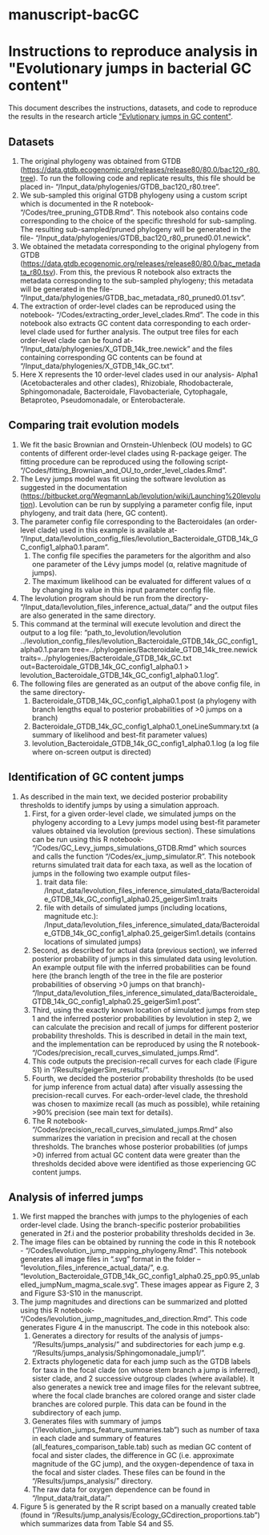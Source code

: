 # manuscript-bacGC

# Instructions to reproduce analysis in "Evolutionary jumps in bacterial GC content"

This document describes the instructions, datasets, and code to reproduce the results in the research article ["Evlutionary jumps in GC content"](https://doi.org/10.1101/2021.02.16.431469).
					
## Datasets
1. The original phylogeny was obtained from GTDB (https://data.gtdb.ecogenomic.org/releases/release80/80.0/bac120_r80.tree). To run the following code and replicate results, this file should be placed in- “/Input_data/phylogenies/GTDB_bac120_r80.tree”.
2. We sub-sampled this original GTDB phylogeny using a custom script which is documented in the R notebook- “/Codes/tree_pruning_GTDB.Rmd”. This notebook also contains code corresponding to the choice of the specific threshold for sub-sampling. The resulting sub-sampled/pruned phylogeny will be generated in the file- “/Input_data/phylogenies/GTDB_bac120_r80_pruned0.01.newick”.
3. We obtained the metadata corresponding to the original phylogeny from GTDB (https://data.gtdb.ecogenomic.org/releases/release80/80.0/bac_metadata_r80.tsv). From this, the previous R notebook also extracts the metadata corresponding to the sub-sampled phylogeny; this metadata will be generated in the file- “/Input_data/phylogenies/GTDB_bac_metadata_r80_pruned0.01.tsv”.
4. The extraction of order-level clades can be reproduced using the notebook- “/Codes/extracting_order_level_clades.Rmd”. The code in this notebook also extracts GC content data corresponding to each order-level clade used for further analysis. The output tree files for each order-level clade can be found at- “/Input_data/phylogenies/X_GTDB_14k_tree.newick” and the files containing corresponding GC contents can be found at “/Input_data/phylogenies/X_GTDB_14k_GC.txt”.
5. Here X represents the 10 order-level clades used in our analysis- Alpha1 (Acetobacterales and other clades), Rhizobiale, Rhodobacterale, Sphingomonadale, Bacteroidale, Flavobacteriale, Cytophagale, Betaproteo, Pseudomonadale, or Enterobacterale.
	
## Comparing trait evolution models
1. We fit the basic Brownian and Ornstein-Uhlenbeck (OU models) to GC contents of different order-level clades using R-package geiger. The fitting procedure can be reproduced using the following script- “/Codes/fitting_Brownian_and_OU_to_order_level_clades.Rmd”.
2. The Levy jumps model was fit using the software levolution as suggested in the documentation (https://bitbucket.org/WegmannLab/levolution/wiki/Launching%20levolution). Levolution can be run by supplying a parameter config file, input phylogeny, and trait data (here, GC content).
3. The parameter config file corresponding to the Bacteroidales (an order-level clade) used in this example is available at- “/Input_data/levolution_config_files/levolution_Bacteroidale_GTDB_14k_GC_config1_alpha0.1.param”.
	1. The config file specifies the parameters for the algorithm and also one parameter of the Lévy jumps model (α, relative magnitude of jumps).
	2. The maximum likelihood can be evaluated for different values of α by changing its value in this input parameter config file.
 4. The levolution program should be run from the directory- “/Input_data/levolution_files_inference_actual_data/” and the output files are also generated in the same directory.
 5. This command at the terminal will execute levolution and direct the output to a log file: “path_to_levolution/levolution ../levolution_config_files/levolution_Bacteroidale_GTDB_14k_GC_config1_alpha0.1.param tree=../phylogenies/Bacteroidale_GTDB_14k_tree.newick traits=../phylogenies/Bacteroidale_GTDB_14k_GC.txt out=Bacteroidale_GTDB_14k_GC_config1_alpha0.1 > levolution_Bacteroidale_GTDB_14k_GC_config1_alpha0.1.log”.
 6. The following files are generated as an output of the above config file, in the same directory-
 	1. Bacteroidale_GTDB_14k_GC_config1_alpha0.1.post (a phylogeny with branch lengths equal to posterior probabilities of >0 jumps on a branch)
 	2. Bacteroidale_GTDB_14k_GC_config1_alpha0.1_oneLineSummary.txt (a summary of likelihood and best-fit parameter values)
 	3. levolution_Bacteroidale_GTDB_14k_GC_config1_alpha0.1.log (a log file where on-screen output is directed)

## Identification of GC content jumps
1. As described in the main text, we decided posterior probability thresholds to identify jumps by using a simulation approach.
	1. First, for a given order-level clade, we simulated jumps on the phylogeny according to a Levy jumps model using best-fit parameter values obtained via levolution (previous section). These simulations can be run using this R notebook- “/Codes/GC_Levy_jumps_simulations_GTDB.Rmd” which sources and calls the function “/Codes/ex_jump_simulator.R”. This notebook returns simulated trait data for each taxa, as well as the location of jumps in the following two example output files-
		1. trait data file: /Input_data/levolution_files_inference_simulated_data/Bacteroidale_GTDB_14k_GC_config1_alpha0.25_geigerSim1.traits
		2. file with details of simulated jumps (including locations, magnitude etc.):
/Input_data/levolution_files_inference_simulated_data/Bacteroidale_GTDB_14k_GC_config1_alpha0.25_geigerSim1.details (contains locations of simulated jumps)
	2. Second, as described for actual data (previous section), we inferred posterior probability of jumps in this simulated data using levolution. An example output file with the inferred probabilities can be found here (the branch length of the tree in the file are posterior probabilities of observing >0 jumps on that branch)- “/Input_data/levolution_files_inference_simulated_data/Bacteroidale_GTDB_14k_GC_config1_alpha0.25_geigerSim1.post”.
	3. Third, using the exactly known location of simulated jumps from step 1 and the inferred posterior probabilities by levolution in step 2, we can calculate the precision and recall of jumps for different posterior probability thresholds. This is described in detail in the main text, and the implementation can be reproduced by using the R notebook- “/Codes/precision_recall_curves_simulated_jumps.Rmd”.
	4. This code outputs the precision-recall curves for each clade (Figure S1) in “/Results/geigerSim_results/”.
	5. Fourth, we decided the posterior probability thresholds (to be used for jump inference from actual data) after visually assessing the precision-recall curves. For each-order-level clade, the threshold was chosen to maximize recall (as much as possible), while retaining >90% precision (see main text for details).
	6. The R notebook-  “/Codes/precision_recall_curves_simulated_jumps.Rmd” also summarizes the variation in precision and recall at the chosen thresholds.
The branches whose posterior probabilities (of jumps >0) inferred from actual GC content data were greater than the thresholds decided above were identified as those experiencing GC content jumps.

## Analysis of inferred jumps
1. We first mapped the branches with jumps to the phylogenies of each order-level clade. Using the branch-specific posterior probabilities generated in 2f.i and the posterior probability thresholds decided in 3e. 
2. The image files can be obtained by running the code in this R notebook - “/Codes/levolution_jump_mapping_phylogeny.Rmd”. This notebook generates all image files in “.svg” format in the folder – “levolution_files_inference_actual_data/”, e.g. “levolution_Bacteroidale_GTDB_14k_GC_config1_alpha0.25_pp0.95_unlabelled_jumpNum_magma_scale.svg”. These images appear as Figure 2, 3 and Figure S3-S10 in the manuscript.
3. The jump magnitudes and directions can be summarized and plotted using this R notebook- “/Codes/levolution_jump_magnitudes_and_direction.Rmd”. This code generates Figure 4 in the manuscript. The code in this notebook also:
	1. Generates a directory for results of the analysis of jumps- “/Results/jumps_analysis/” and subdirectories for each jump e.g. “/Results/jumps_analysis/Sphingomonadale_jump1/”.
	2. Extracts phylogenetic data for each jump such as the GTDB labels for taxa in the focal clade (on whose stem branch a jump is inferred), sister clade, and 2 successive outgroup clades (where available). It also generates a newick tree and image files for the relevant subtree, where the focal clade branches are colored orange and sister clade branches are colored purple. This data can be found in the subdirectory of each jump.
	3. Generates files with summary of jumps (“/levolution_jumps_feature_summaries.tab”) such as number of taxa in each clade and summary of features (all_features_comparison_table.tab) such as median GC content of focal and sister clades, the difference in GC (i.e. approximate magnitude of the GC jump), and the oxygen-dependence of taxa in the focal and sister clades. These files can be found in the “/Results/jumps_analysis/” directory.
	4. The raw data for oxygen dependence can be found in “/Input_data/trait_data/”.
4. Figure 5 is generated by the R script  based on a manually created table (found in “/Results/jump_analysis/Ecology_GCdirection_proportions.tab”) which summarizes data from Table S4 and S5.
